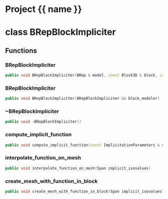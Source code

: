<script setup>
import {useRoute} from 'vitepress'
const {path} = useRoute()
const tokens = path.split('/')
const words = tokens[2].split('-');
for (let i = 0; i < words.length; i++) {
    words[i] = words[i].charAt(0).toUpperCase() + words[i].slice(1);
    words[i] = words[i].replace('geode', 'Geode')
}
const name = words.join('-');
</script>
# Project {{ name }}

# class BRepBlockImpliciter


## Functions

### BRepBlockImpliciter

```cpp
public void BRepBlockImpliciter(BRep & model, const Block3D & block, const ImplicitDataManager3D & data_manager)
```


### BRepBlockImpliciter

```cpp
public void BRepBlockImpliciter(BRepBlockImpliciter && block_modeler)
```


### ~BRepBlockImpliciter

```cpp
public void ~BRepBlockImpliciter()
```


### compute_implicit_function

```cpp
public void compute_implicit_function(const ImplicitationParameters & computation_parameters, double function_value_interval)
```


### interpolate_function_on_mesh

```cpp
public void interpolate_function_on_mesh(Span implicit_isovalues)
```


### create_mesh_with_function_in_block

```cpp
public void create_mesh_with_function_in_block(Span implicit_isovalues)
```




